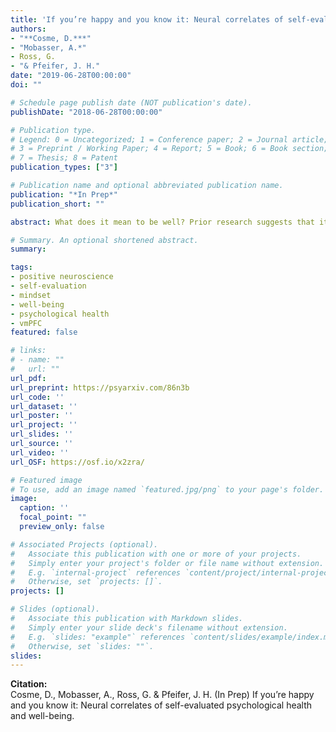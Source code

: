 ```yaml
---
title: 'If you’re happy and you know it: Neural correlates of self-evaluated psychological health and well-being'
authors:
- "**Cosme, D.***"
- "Mobasser, A.*"
- Ross, G.
- "& Pfeifer, J. H."
date: "2019-06-28T00:00:00"
doi: ""

# Schedule page publish date (NOT publication's date).
publishDate: "2018-06-28T00:00:00"

# Publication type.
# Legend: 0 = Uncategorized; 1 = Conference paper; 2 = Journal article;
# 3 = Preprint / Working Paper; 4 = Report; 5 = Book; 6 = Book section;
# 7 = Thesis; 8 = Patent
publication_types: ["3"]

# Publication name and optional abbreviated publication name.
publication: "*In Prep*"
publication_short: ""

abstract: What does it mean to be well? Prior research suggests that it’s more than just the absence of illness or disease; a complete picture of psychological health is also defined in terms of the “good life,” or well-being. Amid continued debate as to what constitutes the good life, one point of relative agreement is that a person’s psychological health is contingent on their own subjective evaluation. The goal of the current study was to further our understanding of psychological functioning by investigating the neural correlates of self-evaluated psychological health and well-being. A sample of 113 incoming college freshmen completed an fMRI task in which they evaluated words and phrases related to three constructs associated with psychological health–well-being, ill-being, and social connectedness–in terms of self-descriptiveness and perceived malleability. Behaviorally, well-being and social connectedness items were more likely to be endorsed as self-descriptive than ill-being items, and social items were perceived to be more malleable. Neurally, self-evaluation was associated with increased activity in the default mode network, consistent with preregistered hypotheses. We observed strong spatial overlap in neural representations among constructs, though patterns of activity in a priori regions of interest–pgACC, vmPFC, and VS–exhibited low similarity among constructs. Furthermore, we found that these neural predictors explained additional variance in trial-level evaluations of psychological health, but not in individual differences in psychological health when aggregating across trials. Specifically, multilevel logistic regression revealed that greater vmPFC activity increased the likelihood of endorsing items as self-descriptive, but only for ill-being items. Exploratory specification curve analyses suggested that closer examination of these neural correlates using multivariate approaches may provide additional insight into individual differences in psychological health.

# Summary. An optional shortened abstract.
summary:

tags:
- positive neuroscience
- self-evaluation
- mindset
- well-being
- psychological health
- vmPFC
featured: false

# links:
# - name: ""
#   url: ""
url_pdf: 
url_preprint: https://psyarxiv.com/86n3b
url_code: ''
url_dataset: ''
url_poster: ''
url_project: ''
url_slides: ''
url_source: ''
url_video: ''
url_OSF: https://osf.io/x2zra/

# Featured image
# To use, add an image named `featured.jpg/png` to your page's folder. 
image:
  caption: ''
  focal_point: ""
  preview_only: false

# Associated Projects (optional).
#   Associate this publication with one or more of your projects.
#   Simply enter your project's folder or file name without extension.
#   E.g. `internal-project` references `content/project/internal-project/index.md`.
#   Otherwise, set `projects: []`.
projects: []

# Slides (optional).
#   Associate this publication with Markdown slides.
#   Simply enter your slide deck's filename without extension.
#   E.g. `slides: "example"` references `content/slides/example/index.md`.
#   Otherwise, set `slides: ""`.
slides: 
---
```

**Citation:**  
Cosme, D., Mobasser, A., Ross, G. & Pfeifer, J. H. (In Prep) If you’re happy and you know it: Neural correlates of self-evaluated psychological health and well-being.